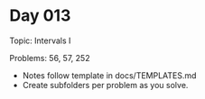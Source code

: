 # Day 013

Topic: Intervals I

Problems: 56, 57, 252

- Notes follow template in docs/TEMPLATES.md
- Create subfolders per problem as you solve.